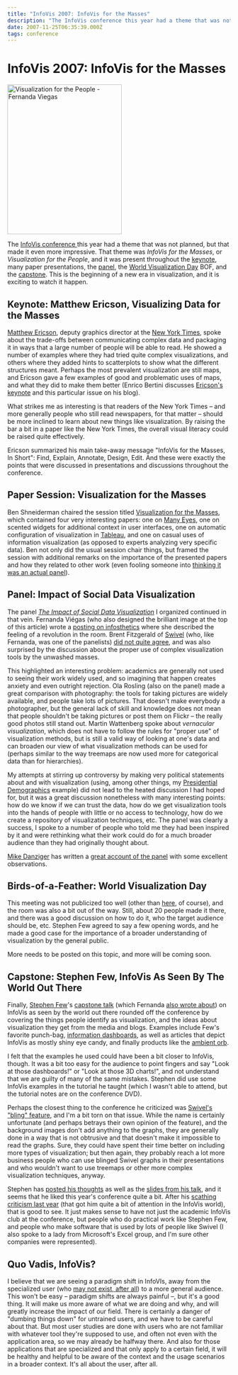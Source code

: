 ```yaml
---
title: "InfoVis 2007: InfoVis for the Masses"
description: "The InfoVis conference this year had a theme that was not planned, but that made it even more impressive. That theme was InfoVis for the Masses, or Visualization for the People, and it was present throughout the keynote, many paper presentations, the panel, the World Visualization Day BOF, and the capstone. This is the beginning of a new era in visualization, and it is exciting to watch it happen."
date: 2007-11-25T06:35:39.000Z
tags: conference
---
```


# InfoVis 2007: InfoVis for the Masses

<a href="/blog/infovis-2007-infovis-for-the-masses.html"><img src="/media/attachments/visualization-for-the-people-thumb.jpg" border="0" alt="Visualization for the People - Fernanda Viegas" width="258" height="338" /></a>

The <a href="http://conferences.computer.org/infovis/infovis2007/">InfoVis conference </a>this year had a theme that was not planned, but that made it even more impressive. That theme was <em>InfoVis for the Masses</em>, or <em>Visualization for the People</em>, and it was present throughout the <a href="http://conferences.computer.org/infovis/infovis2007/keynote.html">keynote</a>, many paper presentations, the <a href="/blog/panel-social-data-visualization.html">panel</a>, the <a href="/blog/we-need-a-world-visualization-day.html">World Visualization Day</a> BOF, and the <a href="http://conferences.computer.org/infovis/infovis2007/capstone.html">capstone</a>. This is the beginning of a new era in visualization, and it is exciting to watch it happen.

## Keynote: Matthew Ericson, Visualizing Data for the Masses

<a href="http://ericson.net/">Matthew Ericson</a>, deputy graphics director at the <a href="http://nytimes.com/">New York Times</a>, spoke about the trade-offs between communicating complex data and packaging it in ways that a large number of people will be able to read. He showed a number of examples where they had tried quite complex visualizations, and others where they added hints to scatterplots to show what the different structures meant. Perhaps the most prevalent visualization are still maps, and Ericson gave a few examples of good and problematic uses of maps, and what they did to make them better (Enrico Bertini discusses <a href="http://diuf.unifr.ch/people/bertinie/visuale/2007/11/matthew_ericsons_infovis_keyno_1.html">Ericson's keynote</a> and this particular issue on his blog).

What strikes me as interesting is that readers of the New York Times &ndash; and more generally people who still read newspapers, for that matter &ndash; should be more inclined to learn about new things like visualization. By raising the bar a bit in a paper like the New York Times, the overall visual literacy could be raised quite effectively.

Ericson summarized his main take-away message "InfoVis for the Masses, In Short": Find, Explain, Annotate, Design, Edit. And these were exactly the points that were discussed in presentations and discussions throughout the conference.

## Paper Session: Visualization for the Masses

Ben Shneiderman chaired the session titled <a href="http://conferences.computer.org/infovis/infovis2007/papers.html#masses">Visualization for the Masses</a>, which contained four very interesting papers: one on <a href="http://www.many-eyes.com/">Many Eyes</a>, one on scented widgets for additional context in user interfaces, one on automatic configuration of visualization in <a href="http://www.tableausoftware.com/">Tableau</a>, and one on casual uses of information visualization (as opposed to experts analyzing very specific data). Ben not only did the usual session chair things, but framed the session with additional remarks on the importance of the presented papers and how they related to other work (even fooling someone into <a href="http://visualmethods.blogspot.com/2007/11/infovis-impressions-part-2-infovis-for.html">thinking it was an actual panel</a>).

## Panel: Impact of Social Data Visualization

The panel <em><a href="/blog/panel-social-data-visualization.html">The Impact of Social Data Visualization</a></em> I organized continued in that vein. Fernanda Vi&eacute;gas (who also designed the brilliant image at the top of this article) wrote a <a href="http://infosthetics.com/archives/2007/10/the_impact_of_social_data_visualization_infovis_workshop.html">posting on infosthetics</a> where she described the feeling of a revolution in the room. Brent Fitzgerald of <a href="http://www.swivel.com/">Swivel</a> (who, like Fernanda, was one of the panelists) <a href="http://blog.brentfitzgerald.com/2007/11/infovis-followup/">did not quite agree</a>, and was also surprised by the discussion about the proper use of complex visualization tools by the unwashed masses.

This highlighted an interesting problem: academics are generally not used to seeing their work widely used, and so imagining that happen creates anxiety and even outright rejection. Ola Rosling (also on the panel) made a great comparison with photography: the tools for taking pictures are widely available, and people take lots of pictures. That doesn't make everybody a photographer, but the general lack of skill and knowledge does not mean that people shouldn't be taking pictures or post them on Flickr &ndash; the really good photos still stand out. Martin Wattenberg spoke about <em>vernacular visualization</em>, which does not have to follow the rules for "proper use" of visualization methods, but is still a valid way of looking at one's data and can broaden our view of what visualization methods can be used for (perhaps similar to the way treemaps are now used more for categorical data than for hierarchies).

My attempts at stirring up controversy by making very political statements about and with visualization (using, among other things, my <a href="/Applications/PresidentialDemographics.html">Presidential Demographics</a> example) did not lead to the heated discussion I had hoped for, but it was a great discussion nonetheless with many interesting points: how do we know if we can trust the data, how do we get visualization tools into the hands of people with little or no access to technology, how do we create a repository of visualization techniques, etc. The panel was clearly a success, I spoke to a number of people who told me they had been inspired by it and were rethinking what their work could do for a much broader audience than they had originally thought about.

<a href="http://visualmethods.blogspot.com/">Mike Danziger</a> has written a <a href="http://visualmethods.blogspot.com/2007/11/infovis-impressions-part-3-impact-of.html">great account of the panel</a> with some excellent observations.

## Birds-of-a-Feather: World Visualization Day

This meeting was not publicized too well (other than <a href="/blog/further-steps-world-visualization-day.html">here</a>, of course), and the room was also a bit out of the way. Still, about 20 people made it there, and there was a good discussion on how to do it, who the target audience should be, etc. Stephen Few agreed to say a few opening words, and he made a good case for the importance of a broader understanding of visualization by the general public.

More needs to be posted on this topic, and more will be coming soon.

## Capstone: Stephen Few, InfoVis As Seen By The World Out There <br />

Finally, <a href="http://perceptualedge.com/blog/">Stephen Few</a>'s <a href="http://conferences.computer.org/infovis/infovis2007/capstone.html">capstone talk</a> (which Fernanda <a href="http://infosthetics.com/archives/2007/11/stephen_few_infovis_2007_capstone.html">also wrote about</a>) on InfoVis as seen by the world out there rounded off the conference by covering the things people identify as visualization, and the ideas about visualization they get from the media and blogs. Examples include Few's favorite punch-bag, <a href="http://www.perceptualedge.com/blog/?p=102">information dashboards</a>, as well as articles that depict InfoVis as mostly shiny eye candy, and finally products like the <a href="http://www.perceptualedge.com/blog/?p=171">ambient orb</a>.

I felt that the examples he used could have been a bit closer to InfoVis, though. It was a bit too easy for the audience to point fingers and say "Look at those dashboards!" or "Look at those 3D charts!", and not understand that we are guilty of many of the same mistakes. Stephen did use some InfoVis examples in the tutorial he taught (which I wasn't able to attend, but the tutorial notes are on the conference DVD).

Perhaps the closest thing to the conference he criticized was <a href="http://www.perceptualedge.com/blog/?p=98">Swivel's "bling" feature</a>, and I'm a bit torn on that issue. While the name is certainly unfortunate (and perhaps betrays their own opinion of the feature), and the background images don't add anything to the graphs, they are generally done in a way that is not obtrusive and that doesn't make it impossible to read the graphs. Sure, they could have spent their time better on including more types of visualization; but then again, they probably reach a lot more business people who can use blinged Swivel graphs in their presentations and who wouldn't want to use treemaps or other more complex visualization techniques, anyway.

Stephen has <a href="http://www.perceptualedge.com/blog/?p=174">posted his thoughts</a> as well as the <a href="http://www.perceptualedge.com/articles/11-13-07.pdf">slides from his talk</a>, and it seems that he liked this year's conference quite a bit. After his <a href="http://www.perceptualedge.com/blog/?p=10">scathing criticism last year</a> (that got him quite a bit of attention in the InfoVis world), that is good to see. It just makes sense to have not just the academic InfoVis club at the conference, but people who do practical work like Stephen Few, and people who make software that is used by lots of people like Swivel (I also spoke to a lady from Microsoft's Excel group, and I'm sure other companies were represented).

## Quo Vadis, InfoVis?

I believe that we are seeing a paradigm shift in InfoVIs, away from the specialized user (who <a href="/blog/rethinking-the-user.html">may not exist, after all</a>) to a more general audience. This won't be easy &ndash; paradigm shifts are always painful &ndash;, but it's a good thing. It will make us more aware of what we are doing and why, and will greatly increase the impact of our field. There is certainly a danger of "dumbing things down" for untrained users, and we have to be careful about that. But most user studies are done with users who are not familiar with whatever tool they're supposed to use, and often not even with the application area, so we may already be halfway there. And also for those applications that are specialized and that only apply to a certain field, it will be healthy and helpful to be aware of the context and the usage scenarios in a broader context. It's all about the user, after all.


